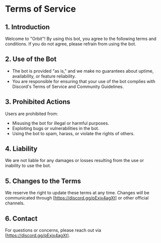 # Terms of Service

## 1. Introduction
Welcome to "Orbit"! By using this bot, you agree to the following terms and conditions. If you do not agree, please refrain from using the bot.

## 2. Use of the Bot
- The bot is provided "as is," and we make no guarantees about uptime, availability, or feature reliability.
- You are responsible for ensuring that your use of the bot complies with Discord's Terms of Service and Community Guidelines.

## 3. Prohibited Actions
Users are prohibited from:
- Misusing the bot for illegal or harmful purposes.
- Exploiting bugs or vulnerabilities in the bot.
- Using the bot to spam, harass, or violate the rights of others.

## 4. Liability
We are not liable for any damages or losses resulting from the use or inability to use the bot.

## 5. Changes to the Terms
We reserve the right to update these terms at any time. Changes will be communicated through [https://discord.gg/pExjx4agXt] or other official channels.

## 6. Contact
For questions or concerns, please reach out via [https://discord.gg/pExjx4agXt].
